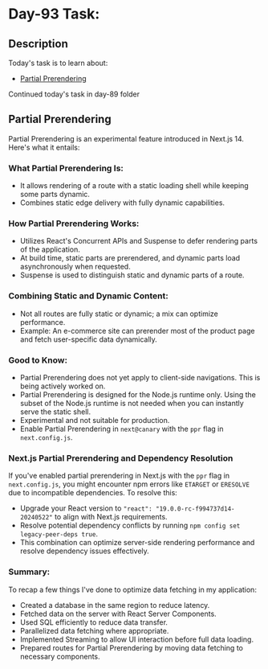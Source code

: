 # Day-93 Task:

## Description
Today's task is to learn about:

- [Partial Prerendering](https://nextjs.org/learn/dashboard-app/partial-prerendering)

Continued today's task in day-89 folder

## Partial Prerendering
Partial Prerendering is an experimental feature introduced in Next.js 14. Here's what it entails:

### What Partial Prerendering Is:
- It allows rendering of a route with a static loading shell while keeping some parts dynamic.
- Combines static edge delivery with fully dynamic capabilities.

### How Partial Prerendering Works:
- Utilizes React's Concurrent APIs and Suspense to defer rendering parts of the application.
- At build time, static parts are prerendered, and dynamic parts load asynchronously when requested.
- Suspense is used to distinguish static and dynamic parts of a route.

### Combining Static and Dynamic Content:
- Not all routes are fully static or dynamic; a mix can optimize performance.
- Example: An e-commerce site can prerender most of the product page and fetch user-specific data dynamically.

### Good to Know:
- Partial Prerendering does not yet apply to client-side navigations. This is being actively worked on.
- Partial Prerendering is designed for the Node.js runtime only. Using the subset of the Node.js runtime is not needed when you can instantly serve the static shell.
- Experimental and not suitable for production.
- Enable Partial Prerendering in `next@canary` with the `ppr` flag in `next.config.js`.

### Next.js Partial Prerendering and Dependency Resolution

If you've enabled partial prerendering in Next.js with the `ppr` flag in `next.config.js`, you might encounter npm errors like `ETARGET` or `ERESOLVE` due to incompatible dependencies. To resolve this:

- Upgrade your React version to `"react": "19.0.0-rc-f994737d14-20240522"` to align with Next.js requirements.
- Resolve potential dependency conflicts by running `npm config set legacy-peer-deps true`.
- This combination can optimize server-side rendering performance and resolve dependency issues effectively.

### Summary:
To recap a few things I've done to optimize data fetching in my application:

- Created a database in the same region to reduce latency.
- Fetched data on the server with React Server Components.
- Used SQL efficiently to reduce data transfer.
- Parallelized data fetching where appropriate.
- Implemented Streaming to allow UI interaction before full data loading.
- Prepared routes for Partial Prerendering by moving data fetching to necessary components.